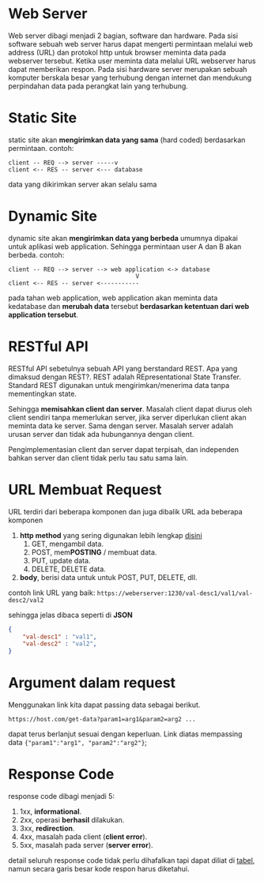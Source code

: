 # Web Server
Web server dibagi menjadi 2 bagian, software dan hardware. Pada sisi software sebuah web server harus dapat mengerti permintaan melalui web address (URL) dan protokol http untuk browser meminta data pada webserver tersebut. Ketika user meminta data melalui URL webserver harus dapat memberikan respon. Pada sisi hardware server merupakan sebuah komputer berskala besar yang terhubung dengan internet dan mendukung perpindahan data pada perangkat lain yang terhubung.

# Static Site
static site akan **mengirimkan data yang sama** (hard coded) berdasarkan permintaan. contoh:
```
client -- REQ --> server -----v
client <-- RES -- server <--- database
```
data yang dikirimkan server akan selalu sama
# Dynamic Site
dynamic site akan **mengirimkan data yang berbeda** umumnya dipakai untuk aplikasi web application. Sehingga permintaan user A dan B akan berbeda. contoh:

```
client -- REQ --> server --> web application <-> database
                                    V
client <-- RES -- server <-----------
```
pada tahan web application, web application akan meminta data kedatabase dan **merubah data** tersebut **berdasarkan ketentuan dari web application tersebut**.

# RESTful API
RESTful API sebetulnya sebuah API yang berstandard REST. Apa yang dimaksud dengan REST?. REST adalah REpresentational State Transfer. Standard REST digunakan untuk mengirimkan/menerima data tanpa mementingkan state. 

Sehingga **memisahkan client dan server**. Masalah client dapat diurus oleh client sendiri tanpa memerlukan server, jika server diperlukan client akan meminta data ke server. Sama dengan server. Masalah server adalah urusan server dan tidak ada hubungannya dengan client.

Pengimplementasian client dan server dapat terpisah, dan independen bahkan server dan client tidak perlu tau satu sama lain.

# URL Membuat Request
URL terdiri dari beberapa komponen dan juga dibalik URL ada beberapa komponen
1. **http method** yang sering digunakan lebih lengkap [disini](https://developer.mozilla.org/en-US/docs/Web/HTTP/Methods)
   1. GET, mengambil data.
   2. POST, mem**POSTING** / membuat data.
   3. PUT, update data.
   4. DELETE, DELETE data.
2. **body**, berisi data untuk untuk POST, PUT, DELETE, dll.

contoh link URL yang baik: `https://weberserver:1230/val-desc1/val1/val-desc2/val2`

sehingga jelas dibaca seperti di **JSON**
```JSON
{
    "val-desc1" : "val1",
    "val-desc2" : "val2",
}
```

# Argument dalam request
Menggunakan link kita dapat passing data sebagai berikut.
```http
https://host.com/get-data?param1=arg1&param2=arg2 ...
```
dapat terus berlanjut sesuai dengan keperluan. Link diatas mempassing data `{"param1":"arg1", "param2":"arg2"}`;
# Response Code
response code dibagi menjadi 5:
1. 1xx, **informational**.
2. 2xx, operasi **berhasil** dilakukan.
3. 3xx, **redirection**.
4. 4xx, masalah pada client (**client error**).
5. 5xx, masalah pada server (**server error**).

detail seluruh response code tidak perlu dihafalkan tapi dapat diliat di [tabel](https://https://developer.mozilla.org/en-US/docs/Web/HTTP/Status), namun secara garis besar kode respon harus diketahui.
